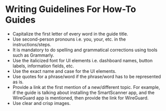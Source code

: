 # Writing Guidelines For How-To Guides

* Capitalize the first letter of every word in the guide title.
* Use second-person pronouns i.e. you, your, etc. in the instructions/steps.
* It is mandatory to do spelling and grammatical corrections using tools such as Grammarly.
* Use the italicized font for UI elements i.e. dashboard names, button labels, information fields, etc.
* Use the exact name and case for the UI elements.
* Use quotes for a phrase/word if the phrase/word has to be represented as is.
* Provide a link at the first mention of a new/different topic. For example, if the guide is talking about installing the SmartScanner app, and the WireGuard app is mentioned, then provide the link for WireGuard.&#x20;
* Use clear and crisp images.
